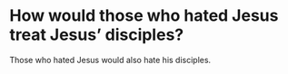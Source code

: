# How would those who hated Jesus treat Jesus’ disciples?

Those who hated Jesus would also hate his disciples.
